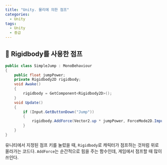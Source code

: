 ```yaml
---
title: "Unity. 물리에 의한 점프"
categories:
  - Unity
tags:
  - Unity
  - 중급
---
```


## 🌟 Rigidbody를 사용한 점프

```c#
public class SimpleJump : MonoBehaviour
{
    public float jumpPower;
    private Rigidbody2D rigidbody;
    void Awake()
    {
        rigidbody = GetComponent<Rigidbody2D>();
    }
    void Update()
    {
        if (Input.GetButtonDown("Jump"))
        {
            rigidbody.AddForce(Vector2.up * jumpPower, ForceMode2D.Impulse);
        }
    }
}
```

유니티에서 지정된 점프 키를 눌렀을 때, `Rigidbody`로 캐릭터가 점프하는 것처럼 위로 올라가는 코드다. `AddForce`는 순간적으로 힘을 주는 함수인데, 게임에서 점프할 때 많이 쓰인다.